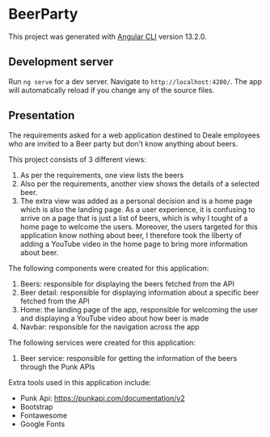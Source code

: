 # BeerParty

This project was generated with [Angular CLI](https://github.com/angular/angular-cli) version 13.2.0.

## Development server

Run `ng serve` for a dev server. Navigate to `http://localhost:4200/`. The app will automatically reload if you change any of the source files.

## Presentation

The requirements asked for a web application destined to Deale employees who are invited to a Beer party but don't know anything about beers.

This project consists of 3 different views:
1. As per the requirements, one view lists the beers
2. Also per the requirements, another view shows the details of a selected beer. 
3. The extra  view was added as a personal decision and is a home page which is also the landing page. As a user experience, it is confusing to arrive on a page that is just a list of beers, which is why I tought of a home page to welcome the users. Moreover, the users targeted for this application know nothing about beer, I therefore took the liberty of adding a YouTube video in the home page to bring more information about beer.

The following components were created for this application:
1. Beers: responsible for displaying the beers fetched from the API
2. Beer detail: responsible for displaying information about a specific beer fetched from the API
3. Home: the landing page of the app, responsible for welcoming the user and displaying a YouTube video about how beer is made
4. Navbar: responsible for the navigation across the app

The following services were created for this application:
 1. Beer service: responsible for getting the information of the beers through the Punk APIs

Extra tools used in this application include: 
- Punk Api: https://punkapi.com/documentation/v2
- Bootstrap
- Fontawesome
- Google Fonts
